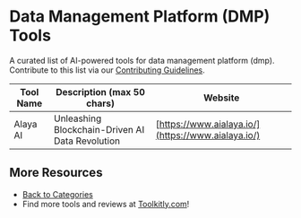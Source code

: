 # Data Management Platform (DMP) Tools

A curated list of AI-powered tools for data management platform (dmp). Contribute to this list via our [Contributing Guidelines](../CONTRIBUTING.md).

| Tool Name | Description (max 50 chars) | Website |
|-----------|----------------------------|---------|
| Alaya AI | Unleashing Blockchain-Driven AI Data Revolution | [https://www.aialaya.io/](https://www.aialaya.io/) |

## More Resources
- [Back to Categories](../README.md)
- Find more tools and reviews at [Toolkitly.com](https://toolkitly.com)!
